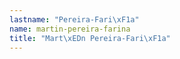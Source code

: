 ```yaml
---
lastname: "Pereira-Fari\xF1a"
name: martin-pereira-farina
title: "Mart\xEDn Pereira-Fari\xF1a"
---
```

